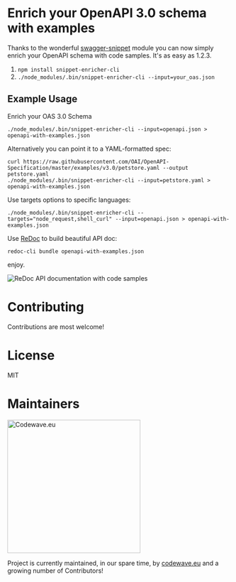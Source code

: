 # Enrich your OpenAPI 3.0 schema with examples

Thanks to the wonderful [swagger-snippet](https://github.com/ErikWittern/swagger-snippet) module you can now simply enrich your OpenAPI schema with code samples. It's as easy as 1.2.3.

1. ``npm install snippet-enricher-cli``
2. ``./node_modules/.bin/snippet-enricher-cli --input=your_oas.json``

## Example Usage

Enrich your OAS 3.0 Schema
```
./node_modules/.bin/snippet-enricher-cli --input=openapi.json > openapi-with-examples.json
```
Alternatively you can point it to a YAML-formatted spec:
```
curl https://raw.githubusercontent.com/OAI/OpenAPI-Specification/master/examples/v3.0/petstore.yaml --output petstore.yaml
./node_modules/.bin/snippet-enricher-cli --input=petstore.yaml > openapi-with-examples.json
```

Use targets options to specific languages:
```
./node_modules/.bin/snippet-enricher-cli --targets="node_request,shell_curl" --input=openapi.json > openapi-with-examples.json
```

Use [ReDoc](https://github.com/Redocly/redoc/) to build beautiful API doc:
```
redoc-cli bundle openapi-with-examples.json
```

enjoy.

![ReDoc API documentation with code samples](image.png)

Contributing
=======================================================================

Contributions are most welcome!


License
=======================================================================

MIT

Maintainers
===========

[<img width="300" title="Codewave.eu" src="cdwv-logo-new.svg">](http://codewave.eu)

Project is currently maintained, in our spare time, by [codewave.eu](http://codewave.eu) and a growing number of Contributors!
